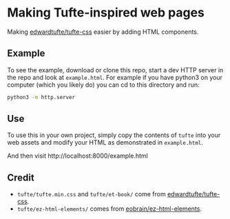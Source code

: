 # Making Tufte-inspired web pages

Making [edwardtufte/tufte-css][1] easier by adding HTML components.

## Example

To see the example, download or clone this repo, start a dev HTTP server in the repo and look at `example.html`. For example if you have python3 on your computer (which you likely do) you can cd to this directory and run:

```sh
python3 -m http.server
```

## Use
To use this in your own project, simply copy the contents of `tufte` into your web assets and modify your HTML as demonstrated in `example.html`.

And then visit http://localhost:8000/example.html

## Credit

* `tufte/tufte.min.css` and `tufte/et-book/` come from [edwardtufte/tufte-css][1].
* `tufte/ez-html-elements/` comes from [eobrain/ez-html-elements][2].


[1]: https://github.com/edwardtufte/tufte-css
[2]: https://github.com/eobrain/ez-html-elements
